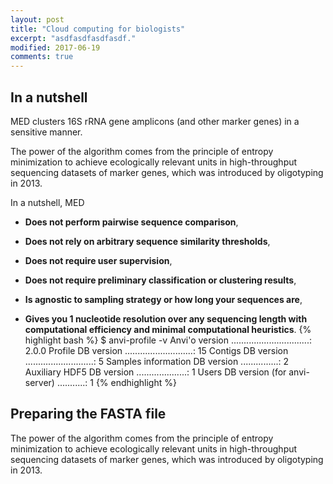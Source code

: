 ```yaml
---
layout: post
title: "Cloud computing for biologists"
excerpt: "asdfasdfasdfasdf."
modified: 2017-06-19
comments: true
---
```


## In a nutshell

MED clusters 16S rRNA gene amplicons (and other marker genes) in a sensitive manner.

The power of the algorithm comes from the principle of entropy minimization to achieve ecologically relevant units in high-throughput sequencing datasets of marker genes, which was introduced by oligotyping in 2013.

In a nutshell, MED

- **Does not perform pairwise sequence comparison**,

* **Does not rely on arbitrary sequence similarity thresholds**,

- **Does not require user supervision**,

* **Does not require preliminary classification or clustering results**,

- **Is agnostic to sampling strategy or how long your sequences are**,

* **Gives you 1 nucleotide resolution over any sequencing length with computational efficiency and minimal computational heuristics**.
{% highlight bash %}
$ anvi-profile -v
Anvi'o version ...............................: 2.0.0
Profile DB version ...........................: 15
Contigs DB version ...........................: 5
Samples information DB version ...............: 2
Auxiliary HDF5 DB version ....................: 1
Users DB version (for anvi-server) ...........: 1
{% endhighlight %}

## Preparing the FASTA file

The power of the algorithm comes from the principle of entropy minimization to achieve ecologically relevant units in high-throughput sequencing datasets of marker genes, which was introduced by oligotyping in 2013.
